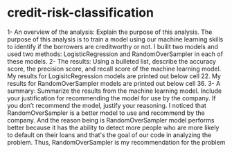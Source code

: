 # credit-risk-classification
1- An overview of the analysis: Explain the purpose of this analysis.
The purpose of this analysis is to train a model using our machine learning skills to identify if the borrowers are creditworthy or not. I builit two models and used two methods: LogisticRegression and RandomOverSampler in each of these models.
2- The results: Using a bulleted list, describe the accuracy score, the precision score, and recall score of the machine learning model.
My results for LogisitcRegression models are printed out below cell 22. My results for RandomOverSampler models are printed out below cell 36.
3- A summary: Summarize the results from the machine learning model. Include your justification for recommending the model for use by the company. If you don’t recommend the model, justify your reasoning.
I noticed that RandomOverSampler is a better model to use and recommend by the company. And the reason being is RandomOverSampler model performs better because it has the ability to detect more people who are more likely to default on their loans and that's the goal of our code in analyzing the problem. Thus, RandomOverSampler is my recommendation for the problem